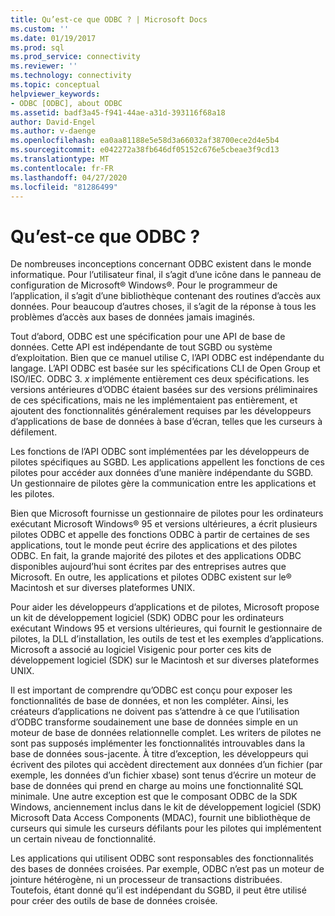 ```yaml
---
title: Qu’est-ce que ODBC ? | Microsoft Docs
ms.custom: ''
ms.date: 01/19/2017
ms.prod: sql
ms.prod_service: connectivity
ms.reviewer: ''
ms.technology: connectivity
ms.topic: conceptual
helpviewer_keywords:
- ODBC [ODBC], about ODBC
ms.assetid: badf3a45-f941-44ae-a31d-393116f68a18
author: David-Engel
ms.author: v-daenge
ms.openlocfilehash: ea0aa81188e5e58d3a66032af38700ece2d4e5b4
ms.sourcegitcommit: e042272a38fb646df05152c676e5cbeae3f9cd13
ms.translationtype: MT
ms.contentlocale: fr-FR
ms.lasthandoff: 04/27/2020
ms.locfileid: "81286499"
---
```

# <a name="what-is-odbc"></a>Qu’est-ce que ODBC ?
De nombreuses inconceptions concernant ODBC existent dans le monde informatique. Pour l’utilisateur final, il s’agit d’une icône dans le panneau de configuration de Microsoft® Windows®. Pour le programmeur de l’application, il s’agit d’une bibliothèque contenant des routines d’accès aux données. Pour beaucoup d’autres choses, il s’agit de la réponse à tous les problèmes d’accès aux bases de données jamais imaginés.  
  
 Tout d’abord, ODBC est une spécification pour une API de base de données. Cette API est indépendante de tout SGBD ou système d’exploitation. Bien que ce manuel utilise C, l’API ODBC est indépendante du langage. L’API ODBC est basée sur les spécifications CLI de Open Group et ISO/IEC. ODBC 3. *x* implémente entièrement ces deux spécifications. les versions antérieures d’ODBC étaient basées sur des versions préliminaires de ces spécifications, mais ne les implémentaient pas entièrement, et ajoutent des fonctionnalités généralement requises par les développeurs d’applications de base de données à base d’écran, telles que les curseurs à défilement.  
  
 Les fonctions de l’API ODBC sont implémentées par les développeurs de pilotes spécifiques au SGBD. Les applications appellent les fonctions de ces pilotes pour accéder aux données d’une manière indépendante du SGBD. Un gestionnaire de pilotes gère la communication entre les applications et les pilotes.  
  
 Bien que Microsoft fournisse un gestionnaire de pilotes pour les ordinateurs exécutant Microsoft Windows® 95 et versions ultérieures, a écrit plusieurs pilotes ODBC et appelle des fonctions ODBC à partir de certaines de ses applications, tout le monde peut écrire des applications et des pilotes ODBC. En fait, la grande majorité des pilotes et des applications ODBC disponibles aujourd’hui sont écrites par des entreprises autres que Microsoft. En outre, les applications et pilotes ODBC existent sur le® Macintosh et sur diverses plateformes UNIX.  
  
 Pour aider les développeurs d’applications et de pilotes, Microsoft propose un kit de développement logiciel (SDK) ODBC pour les ordinateurs exécutant Windows 95 et versions ultérieures, qui fournit le gestionnaire de pilotes, la DLL d’installation, les outils de test et les exemples d’applications. Microsoft a associé au logiciel Visigenic pour porter ces kits de développement logiciel (SDK) sur le Macintosh et sur diverses plateformes UNIX.  
  
 Il est important de comprendre qu’ODBC est conçu pour exposer les fonctionnalités de base de données, et non les compléter. Ainsi, les créateurs d’applications ne doivent pas s’attendre à ce que l’utilisation d’ODBC transforme soudainement une base de données simple en un moteur de base de données relationnelle complet. Les writers de pilotes ne sont pas supposés implémenter les fonctionnalités introuvables dans la base de données sous-jacente. À titre d’exception, les développeurs qui écrivent des pilotes qui accèdent directement aux données d’un fichier (par exemple, les données d’un fichier xbase) sont tenus d’écrire un moteur de base de données qui prend en charge au moins une fonctionnalité SQL minimale. Une autre exception est que le composant ODBC de la SDK Windows, anciennement inclus dans le kit de développement logiciel (SDK) Microsoft Data Access Components (MDAC), fournit une bibliothèque de curseurs qui simule les curseurs défilants pour les pilotes qui implémentent un certain niveau de fonctionnalité.  
  
 Les applications qui utilisent ODBC sont responsables des fonctionnalités des bases de données croisées. Par exemple, ODBC n’est pas un moteur de jointure hétérogène, ni un processeur de transactions distribuées. Toutefois, étant donné qu’il est indépendant du SGBD, il peut être utilisé pour créer des outils de base de données croisée.
